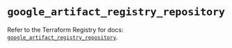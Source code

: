 # `google_artifact_registry_repository`

Refer to the Terraform Registry for docs: [`google_artifact_registry_repository`](https://registry.terraform.io/providers/hashicorp/google/4.85.0/docs/resources/artifact_registry_repository).
